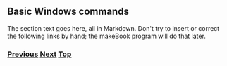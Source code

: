 ## Basic Windows commands

The section text goes here, all in Markdown. Don't try to insert or
correct the following links by hand; the makeBook program will do that
later.

<!-- Link lines generated automatically; do not delete -->

### [<ins>Previous</ins>](Packet%20size%20and%20Jumbo%20Frames.md) [<ins>Next</ins>](../07.%20Case%20Studies/07.%20Case%20Studies.md) [<ins>Top</ins>](06.%20Management%20and%20Operations.md)
